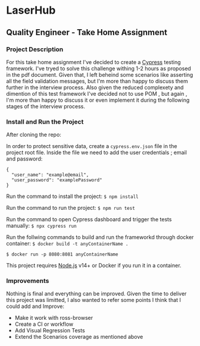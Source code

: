 # LaserHub
## Quality Engineer - Take Home Assignment

### Project Description
For this take home assignment I've decided to create a [Cypress](https://example.cypress.io/) testing framework.
I've tryed to solve this challenge withing 1-2 hours as proposed in the pdf document. Given that, I left beheind some  scenarios like asserting all the field validation messages, but I'm more than happy to discuss them further in the interview process.
Also given the reduced complexety and dimention of this test framework I've decided not to use POM , but again , I'm more than happy to discuss it or even implement it during the following stages of the interview process.


### Install and Run the Project
After cloning the repo:

In order to protect sensitive data, create a `cypress.env.json` file in the project root file.
Inside the file we need to add the user credentials ; email and password:
```
{
  "user_name": "example@email",
  "user_password": "examplePassword"
}
```

Run the command to install the project:
`$ npm install`

Run the command to run the project: 
`$ npm run test`

Run the command to open Cypress dashboard and trigger the tests manually:
`$ npx cypress run`

Run the follwing commands to build and run the frameworkd through docker container:
`$ docker build -t anyContainerName .`

`$ docker run -p 8080:8081 anyContainerName`


This project requires [Node.js](https://nodejs.org/) v14+ or Docker if you run it in a container.

### Improvements 

Nothing is final and everything can be improved. 
Given the time to deliver this project was limitted, I also wanted to refer some points I think that I could add and Improve:

- Make it work with ross-browser
- Create a CI or workflow
- Add Visual Regression Tests
- Extend the Scenarios coverage as mentioned above
